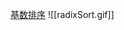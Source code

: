 [基数排序](file:///F:/Unity%E5%AD%A6%E4%B9%A0/C#\%E7%AE%97%E6%B3%95%E7%BB%83%E4%B9%A0\%E7%AE%97%E6%B3%95%E9%A2%98\%E5%9F%BA%E6%95%B0%E6%8E%92%E5%BA%8F\Program.cs)
![[radixSort.gif]]